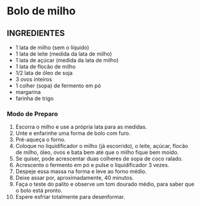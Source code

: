 # Bolo de milho

## INGREDIENTES

- 1 lata de milho (sem o líquido)
- 1 lata de leite (medida da lata de milho)
- 1 lata de açúcar (medida da lata de milho)
- 1 lata de flocão de milho
- 1/2 lata de óleo de soja
- 3 ovos inteiros
- 1 colher (sopa) de fermento em pó
- margarina
- farinha de trigo

### Modo de Preparo



1. Escorra o milho e use a própria lata para as medidas.
2. Unte e enfarinhe uma forma de bolo com furo.
3. Pré-aqueça o forno.
4. Coloque no liquidificador o milho (já escorrido), o leite, açúcar, flocão de milho, óleo, ovos e bata bem até que o milho fique bem moído.
5. Se quiser, pode acrescentar duas colheres de sopa de coco ralado.
6. Acrescente o fermento em pó e pulse o liquidificador 3 vezes.
7. Despeje essa massa na forma e leve ao forno médio.
8. Deixe assar por, aproximadamente, 40 minutos.
9. Faça o teste do palito e observe um tom dourado médio, para saber que o bolo está pronto.
10. Espere esfriar totalmente para desenformar.